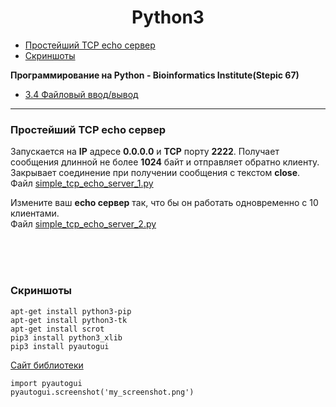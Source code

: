 <h1 align="center">Python3</h1>

+ [Простейший TCP echo сервер](#simple_TCP_echo_server)
+ [Скриншоты](#screenshot)


**Программирование на Python - Bioinformatics Institute(Stepic 67)**


+ [3.4 Файловый ввод/вывод](https://github.com/LLlKuIIeP/Python3/tree/master/stepic-67/module_3/lesson_4)

___

<a name="simple_TCP_echo_server"></a>
### Простейший TCP echo сервер

Запускается на __IP__ адресе __0.0.0.0__ и __TCP__ порту __2222__. Получает сообщения длинной не более __1024__ байт и отправляет обратно клиенту. Закрывает соединение при получении сообщения с текстом __close__.
</br>Файл [simple_tcp_echo_server_1.py](simple_tcp_echo_server_1.py)

Измените ваш __echo сервер__ так, что бы он работать одновременно с 10 клиентами.
</br>Файл [simple_tcp_echo_server_2.py](simple_tcp_echo_server_2.py)

</br></br></br>
<a name="screenshot"></a>
### Скриншоты
```
apt-get install python3-pip
apt-get install python3-tk
apt-get install scrot
pip3 install python3_xlib
pip3 install pyautogui
```
[Сайт библиотеки](http://pyautogui.readthedocs.io/en/latest/screenshot.html)

```
import pyautogui
pyautogui.screenshot('my_screenshot.png')
```

